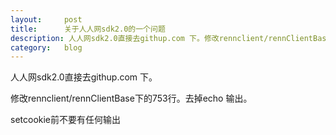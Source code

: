 ```yaml
---
layout:		post
title:		关于人人网sdk2.0的一个问题
description: 人人网sdk2.0直接去githup.com 下。修改rennclient/rennClientBase下的753行。去掉echo 输出。setcookie前不要有任何输出
category:	blog
---
```


人人网sdk2.0直接去githup.com 下。

修改rennclient/rennClientBase下的753行。去掉echo 输出。

setcookie前不要有任何输出
